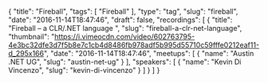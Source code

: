 {
  "title": "Fireball",
  "tags": [
    "Fireball"
  ],
  "type": "tag",
  "slug": "fireball",
  "date": "2016-11-14T18:47:46",
  "draft": false,
  "recordings": [
    {
      "title": "Fireball – a CLR/.NET language ",
      "slug": "fireball-a-clr-net-language",
      "thumbnail": "https://i.vimeocdn.com/video/602763795-4e3bc32dfe3d7f5b8e7c1cb4d8486fb978adf5b995d55710c59fffe0212eaf11-d_295x166",
      "date": "2016-11-14T18:47:46",
      "meetups": [
        {
          "name": "Austin .NET UG",
          "slug": "austin-net-ug"
        }
      ],
      "speakers": [
        {
          "name": "Kevin Di Vincenzo",
          "slug": "kevin-di-vincenzo"
        }
      ]
    }
  ]
}